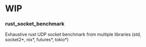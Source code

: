 # WIP

### rust_socket_benchmark

Exhaustive rust UDP socket benchmark from multiple libraries (std, socket2*, nix*, futures*, tokio*)